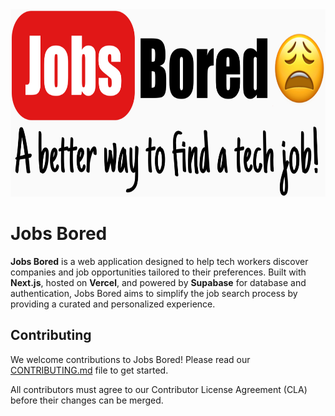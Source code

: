 <img alt="A better way to find jobs!" src="./public/logo.png" height="300px">

# Jobs Bored

**Jobs Bored** is a web application designed to help tech workers discover companies and job opportunities tailored to their preferences. Built with **Next.js**, hosted on **Vercel**, and powered by **Supabase** for database and authentication, Jobs Bored aims to simplify the job search process by providing a curated and personalized experience.



## Contributing
We welcome contributions to Jobs Bored! Please read our <a href="https://github.com/JustinTime42/jobs-bored/blob/47e4f70b347fe8a21197d60713774dea6e121aca/CONTRIBUTING.md">CONTRIBUTING.md</a> file to get started.

All contributors must agree to our Contributor License Agreement (CLA) before their changes can be merged.
